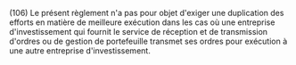 (106) Le présent règlement n'a pas pour objet d'exiger une duplication des efforts en matière de meilleure exécution dans les cas où une entreprise d'investissement qui fournit le service de réception et de transmission d'ordres ou de gestion de portefeuille transmet ses ordres pour exécution à une autre entreprise d'investissement.